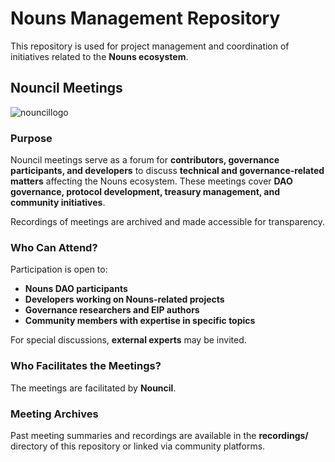# Nouns Management Repository  

This repository is used for project management and coordination of initiatives related to the **Nouns ecosystem**.  

## Nouncil Meetings

![nouncillogo](https://github.com/user-attachments/assets/fc2b65ea-bde4-4b3b-825e-d3f2052e478d)

### Purpose  
Nouncil meetings serve as a forum for **contributors, governance participants, and developers** to discuss **technical and governance-related matters** affecting the Nouns ecosystem. These meetings cover **DAO governance, protocol development, treasury management, and community initiatives**.

Recordings of meetings are archived and made accessible for transparency.    

### Who Can Attend?  
Participation is open to:  
- **Nouns DAO participants**  
- **Developers working on Nouns-related projects**  
- **Governance researchers and EIP authors**  
- **Community members with expertise in specific topics**  

For special discussions, **external experts** may be invited.  

### Who Facilitates the Meetings?  
The meetings are facilitated by **Nouncil**.

### Meeting Archives  
Past meeting summaries and recordings are available in the **recordings/** directory of this repository or linked via community platforms.  

